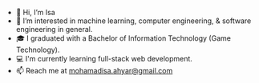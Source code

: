 - 👋 Hi, I’m Isa
- 👀 I’m interested in machine learning, computer engineering, & software engineering in general.
- 🎓 I graduated with a Bachelor of Information Technology (Game Technology).
- 💻 I'm currently learning full-stack web development.
- 📫 Reach me at mohamadisa.ahyar@gmail.com

<!---
isaahyar/isaahyar is a ✨ special ✨ repository because its `README.md` (this file) appears on your GitHub profile.
You can click the Preview link to take a look at your changes.
--->
